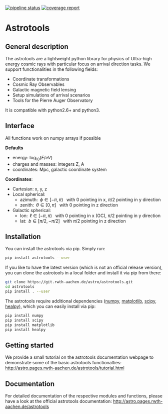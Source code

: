 [![pipeline status](https://git.rwth-aachen.de/astro/astrotools/badges/master/pipeline.svg)](https://git.rwth-aachen.de/astro/astrotools/commits/master)
[![coverage report](https://git.rwth-aachen.de/astro/astrotools/badges/master/coverage.svg)](https://git.rwth-aachen.de/astro/astrotools/commits/master)

# Astrotools

## General description

The astrotools are a lightweight python library for physics of Ultra-high energy
cosmic rays with particular focus on arrival direction tasks. We support
functionalities in the following fields:

* Coordinate transformations
* Cosmic Ray Observables
* Galactic magnetic field lensing
* Setup simulations of arrival scenarios
* Tools for the Pierre Auger Observatory

It is compatible with python2.6+ and python3.

## Interface
All functions work on numpy arrays if possible

__Defaults__
* energy: $`\log_{10}(E / eV)`$
* charges and masses: integers Z, A
* coordinates: Mpc, galactic coordinate system

__Coordinates__:
* Cartesian: x, y, z
* Local spherical:
    * $`\text{azimuth:} \; \; \phi \in [-\pi, \pi) \; \;`$ with 0 pointing in x, $`\pi/2`$ pointing in y direction
    * $`\text{zenith:} \; \; \theta \in [0, \pi] \; \;`$ with 0 pointing in z direction
* Galactic spherical:
    * $`\text{lon:} \; \; \ell \in [-\pi, \pi) \; \;`$ with 0 pointing in x (GC), $`\pi/2`$ pointing in y direction
    * $`\text{lat:} \; \; b \in [\pi/2, -\pi/2] \; \;`$ with $`\pi/2`$ pointing in z direction

## Installation

You can install the astrotools via pip. Simply run:
```bash
pip install astrotools --user
```

If you like to have the latest version (which is not an official release version), you can clone
the astrotools in a local folder and install it via pip from there:
```bash
git clone https://git.rwth-aachen.de/astro/astrotools.git
cd astrotools
pip install . --user
```

The astrotools require additional dependencies ([numpy](https://github.com/numpy/numpy),
[matplotlib](https://github.com/matplotlib/matplotlib), [scipy](https://github.com/scipy/scipy),
[healpy](https://github.com/healpy/healpy)), which you can easily install via pip:

```bash
pip install numpy
pip install scipy
pip install matplotlib
pip install healpy
```
## Getting started
We provide a small tutorial on the astrotools documentation webpage to demonstrate some of the
basic astrotools functionalties:
http://astro.pages.rwth-aachen.de/astrotools/tutorial.html

## Documentation
For detailed documentation of the respective modules and functions, please have
a look at the official astrotools documentation:
http://astro.pages.rwth-aachen.de/astrotools
